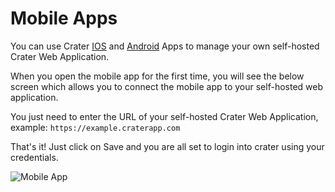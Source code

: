# Mobile Apps

You can use Crater [IOS](https://apps.apple.com/ae/app/crater-invoice/id1489169767) and [Android](https://play.google.com/store/apps/details?id=com.craterapp.app) Apps to manage your own self-hosted Crater Web Application.

When you open the mobile app for the first time, you will see the below screen which allows you to connect the mobile app to your self-hosted web application.

You just need to enter the URL of your self-hosted Crater Web Application, example: `https://example.craterapp.com`

That's it! Just click on Save and you are all set to login into crater using your credentials.

![Mobile App](/images/endpoint-setup.png)

